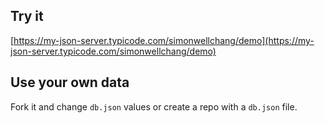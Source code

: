 ## Try it

[https://my-json-server.typicode.com/simonwellchang/demo](https://my-json-server.typicode.com/simonwellchang/demo)

## Use your own data

Fork it and change `db.json` values or create a repo with a `db.json` file.
